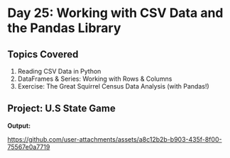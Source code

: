 # Day 25: Working with CSV Data and the Pandas Library

## Topics Covered
1. Reading CSV Data in Python
2. DataFrames & Series: Working with Rows & Columns
3. Exercise: The Great Squirrel Census Data Analysis (with Pandas!)

## Project: U.S State Game
__Output:__
<br>

https://github.com/user-attachments/assets/a8c12b2b-b903-435f-8f00-75567e0a7719
